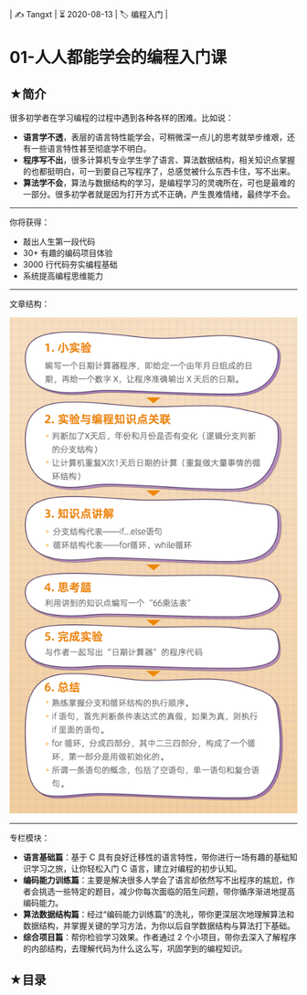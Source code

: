 | ✍️ Tangxt | ⏳ 2020-08-13 | 🏷️ 编程入门 |

# 01-人人都能学会的编程入门课

## ★简介

很多初学者在学习编程的过程中遇到各种各样的困难。比如说：

- **语言学不透**，表层的语言特性能学会，可稍微深一点儿的思考就举步维艰，还有一些语言特性甚至彻底学不明白。
- **程序写不出**，很多计算机专业学生学了语言、算法数据结构，相关知识点掌握的也都挺明白，可一到要自己写程序了，总感觉被什么东西卡住，写不出来。
- **算法学不会**，算法与数据结构的学习，是编程学习的灵魂所在，可也是最难的一部分。很多初学者就是因为打开方式不正确，产生畏难情绪，最终学不会。

---

你将获得：

- 敲出人生第一段代码
- 30+ 有趣的编码项目体验
- 3000 行代码夯实编程基础
- 系统提高编程思维能力

---

文章结构：

![文章结构](assets/img/2020-08-14-01-57-33.png)

---

专栏模块：

- **语言基础篇**：基于 C 具有良好迁移性的语言特性，带你进行一场有趣的基础知识学习之旅，让你轻松入门 C 语言，建立对编程的初步认知。
- **编码能力训练篇**：主要是解决很多人学会了语言却依然写不出程序的尴尬，作者会挑选一些特定的题目，减少你每次面临的陌生问题，带你循序渐进地提高编码能力。
- **算法数据结构篇**：经过“编码能力训练篇”的洗礼，带你更深层次地理解算法和数据结构，并掌握关键的学习方法，为你以后自学数据结构与算法打下基础。
- **综合项目篇**：帮你检验学习效果。作者通过 2 个小项目，带你去深入了解程序的内部结构，去理解代码为什么这么写，巩固学到的编程知识。

## ★目录
